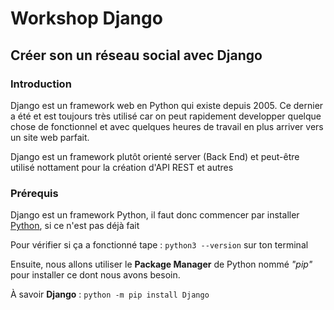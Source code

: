 # Workshop Django

## Créer son un réseau social avec Django


### Introduction

Django est un framework web en Python qui existe depuis 2005.
Ce dernier a été et est toujours très utilisé car on peut rapidement developper quelque chose de fonctionnel et avec quelques heures de travail en plus arriver vers un site web parfait.

Django est un framework plutôt orienté server (Back End) et peut-être utilisé nottament pour la création d'API REST et autres


### Prérequis

Django est un framework Python, il faut donc commencer par installer [Python](https://www.python.org/), si ce n'est pas déjà fait

Pour vérifier si ça a fonctionné tape : `python3 --version` sur ton terminal

Ensuite, nous allons utiliser le **Package Manager** de Python nommé _"pip"_ pour installer ce dont nous avons besoin.

À savoir **Django** : `python -m pip install Django`
